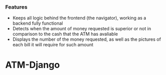 ### Features

- Keeps all logic behind the frontend (the navigator), working as a backend fully functional
- Detects when the amount of money requested is superior or not in comparison to the cash that the ATM has avaliable
- Displays the number of the money requested, as well as the pictures of each bill it will require for such amount

# ATM-Django

